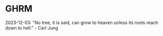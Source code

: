 # GHRM

2023-12-03: "No tree, it is said, can grow to heaven unless its roots reach down to hell." - Carl Jung